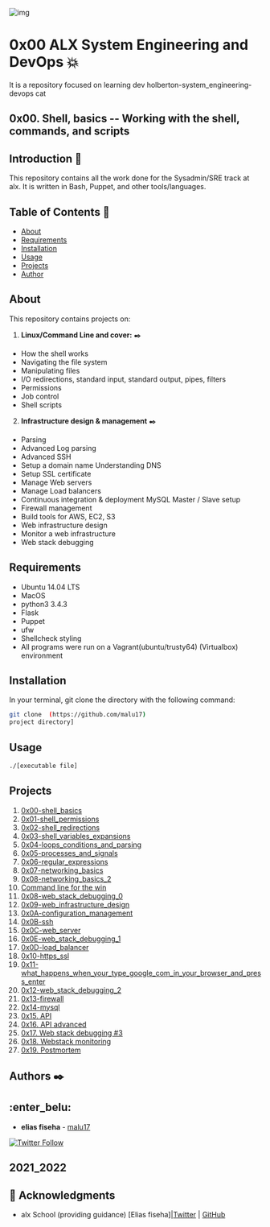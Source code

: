 ![img](https://assets.imaginablefutures.com/media/images/ALX_Logo.max-200x150.png)

# 0x00 ALX System Engineering and DevOps 💥

   It is a repository focused on learning dev holberton-system_engineering-devops cat
## 0x00. Shell, basics -- Working with the shell, commands, and scripts


## Introduction :notebook:

This repository contains all the work done for the Sysadmin/SRE track at alx. It is written in Bash, Puppet, and other tools/languages.

## Table of Contents :open_file_folder:

* [About](#about)
* [Requirements](#requirements)
* [Installation](#installation)
* [Usage](#usage)
* [Projects](#projects)
* [Author](#author)

## About

This repository contains projects on:

1. **Linux/Command Line and cover:** :black_nib:

* How the shell works
* Navigating the file system
* Manipulating files
* I/O redirections, standard input, standard output, pipes, filters
* Permissions
* Job control
* Shell scripts

2. **Infrastructure design & management** :black_nib:
* Parsing
* Advanced Log parsing
* Advanced SSH
* Setup a domain name Understanding DNS
* Setup SSL certificate
* Manage Web servers
* Manage Load balancers
* Continuous integration & deployment MySQL Master / Slave setup
* Firewall management
* Build tools for AWS, EC2, S3
* Web infrastructure design
* Monitor a web infrastructure
* Web stack debugging

## Requirements

* Ubuntu 14.04 LTS
* MacOS
* python3 3.4.3
* Flask
* Puppet
* ufw
* Shellcheck styling
* All programs were run on a Vagrant(ubuntu/trusty64) (Virtualbox) environment

## Installation

In your terminal, git clone the directory with the following command:

```sh
git clone  (https://github.com/malu17)
project directory]
```

## Usage

```sh
./[executable file]
```

## Projects

1. [0x00-shell_basics](https://github.com/malu17/alx-system_engineering-devops/tree/main./0x00-shell_basics)
1. [0x01-shell_permissions](https://github.com/malu17/alx-system_engineering-devops/tree/main./0x01-shell_permissions)
1. [0x02-shell_redirections](https://github.com/malu17/alx-system_engineering-devops/tree/main./0x02-shell_redirections)
1. [0x03-shell_variables_expansions](https://github.com/malu17/alx-system_engineering-devops/tree/main./0x03-shell_variables_expansions)
1. [0x04-loops_conditions_and_parsing](https://github.com/malu17/alx-system_engineering-devops/tree/main.0x04-loops_conditions_and_parsing)
1. [0x05-processes_and_signals](https://github.com/malu17/alx-system_engineering-devops/tree/main./0x05-processes_and_signals)
1. [0x06-regular_expressions](https://github.com/malu17/alx-system_engineering-devops/tree/main./0x06-regular_expressions)
1. [0x07-networking_basics](https://github.com/malu17/alx-system_engineering-devops/tree/main./0x07-networking_basics)
1. [0x08-networking_basics_2](https://github.com/malu17/alx-system_engineering-devops/tree/main./0x08-networking_basics_2)
1. [Command line for the win](https://github.com/malu17/alx-system_engineering-devops/tree/main./command_line_for_the_win)
1. [0x08-web_stack_debugging_0](https://github.com/malu17/alx-system_engineering-devops/tree/main./0x08-web_stack_debugging_0)
1. [0x09-web_infrastructure_design](https://github.com/malu17/alx-system_engineering-devops/tree/main./0x09-web_infrastructure_design)
1. [0x0A-configuration_management](https://github.com/malu17/alx-system_engineering-devops/tree/main./0x0A-configuration_management)
1. [0x0B-ssh](https://github.com/malu17/alx-system_engineering-devops/tree/main./0x0A-ssh)
1. [0x0C-web_server](https://github.com/malu17/alx-system_engineering-devops/tree/main./0x0B-web_server)
1. [0x0E-web_stack_debugging_1](https://github.com/malu17/alx-system_engineering-devops/tree/main./0x0E-web_stack_debugging_1)
1. [0x0D-load_balancer](./0x0F-load_balancer)
1. [0x10-https_ssl](https://github.com/malu17/alx-system_engineering-devops/tree/main./0x10-https_ssl)
1. [0x11-what_happens_when_your_type_google_com_in_your_browser_and_press_enter](https://github.com/malu17/alx-system_engineering-devops/tree/main./0x11-what_happens_when_your_type_google_com_in_your_browser_and_press_enter)
1. [0x12-web_stack_debugging_2](./0x12-web_stack_debugging_2)
1. [0x13-firewall](https://github.com/malu17/alx-system_engineering-devops/tree/main./0x13-firewall)
1. [0x14-mysql](https://github.com/malu17/alx-system_engineering-devops/tree/main./0x14-mysql)
1. [0x15. API](https://github.com/malu17/alx-system_engineering-devops/tree/main/0x15-api)
1. [0x16. API advanced](https://github.com/malu17/alx-system_engineering-devops/tree/main/0x16-api_advanced)
1. [0x17. Web stack debugging #3](https://github.com/malu17/alx-system_engineering-devops/tree/main/0x17-web_stack_debugging_3)
1. [0x18. Webstack monitoring](https://github.com/malu17/alx-system_engineering-devops/tree/main/0x18-webstack_monitoring)
1. [0x19. Postmortem](https://github.com/malu17/alx-system_engineering-devops/tree/main/0x19-postmortem)
 
## Authors :black_nib:
## :enter_belu: 
* **elias fiseha** - [malu17](https://github.com/malu17)

[![Twitter Follow](https://img.shields.io/twitter/follow/JulianR_30.svg?style=social&label=Follow)](https://twitter.com/eliasfiseha1)


## 2021_2022
## :mega: Acknowledgments

* alx School (providing guidance)
[Elias fiseha]|[Twitter](https://twitter.com/eliasfiseha1) | [GitHub](https://github.com/malu17)